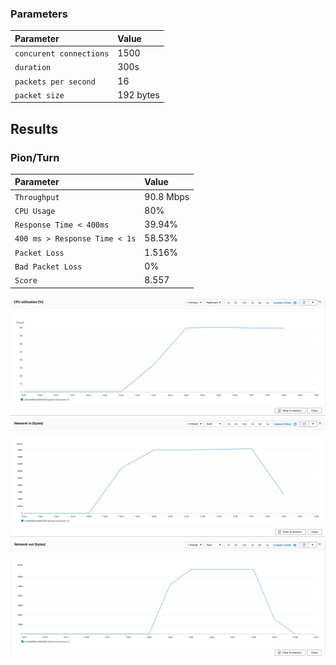 
### Parameters

| Parameter | Value                |
| :-------- |:------------------------- |
| `concurent connections` | 1500 |
| `duration` | 300s |
| `packets per second` | 16 |
| `packet size` | 192 bytes |

## Results

### Pion/Turn
| Parameter | Value                |
| :-------- |:------------------------- |
| `Throughput` | 90.8 Mbps |
| `CPU Usage` | 80% |
| `Response Time < 400ms` | 39.94% |
| `400 ms > Response Time < 1s` | 58.53% |
| `Packet Loss` | 1.516% |
| `Bad Packet Loss` | 0% |
| `Score` | 8.557 |

![CPU](cpu.png)
![Network In (Bytes)](network-in.png)
![Network Out (Bytes)](network-out.png)
